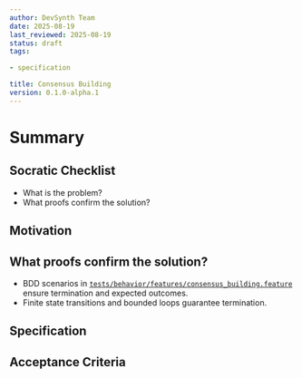 ```yaml
---
author: DevSynth Team
date: 2025-08-19
last_reviewed: 2025-08-19
status: draft
tags:

- specification

title: Consensus Building
version: 0.1.0-alpha.1
---
```


<!--
Required metadata fields:
- author: document author
- date: creation date
- last_reviewed: last review date
- status: draft | review | published
- tags: search keywords
- title: short descriptive name
- version: specification version
-->

# Summary

## Socratic Checklist
- What is the problem?
- What proofs confirm the solution?

## Motivation

## What proofs confirm the solution?
- BDD scenarios in [`tests/behavior/features/consensus_building.feature`](../../tests/behavior/features/consensus_building.feature) ensure termination and expected outcomes.
- Finite state transitions and bounded loops guarantee termination.


## Specification

## Acceptance Criteria
